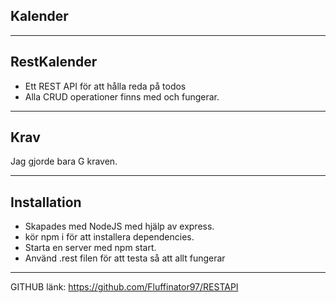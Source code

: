 ## Kalender

***

## RestKalender 
* Ett REST API för att hålla reda på todos
* Alla CRUD operationer finns med och fungerar.

***

## Krav 
Jag gjorde bara G kraven.

***

## Installation 

* Skapades med NodeJS med hjälp av express.
* kör npm i för att installera dependencies. 
* Starta en server med npm start.
* Använd .rest filen för att testa så att allt fungerar

***
GITHUB länk: https://github.com/Fluffinator97/RESTAPI
